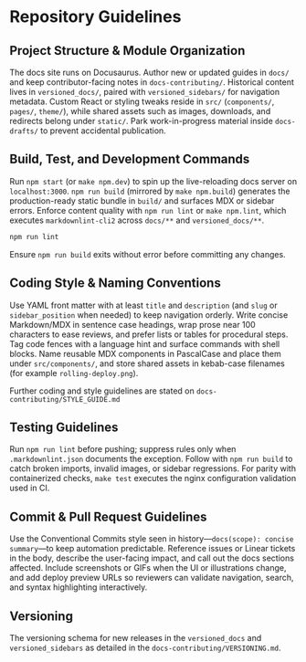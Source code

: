 # Repository Guidelines

## Project Structure & Module Organization

The docs site runs on Docusaurus. Author new or updated guides in `docs/` and keep contributor-facing notes in `docs-contributing/`. Historical content lives in `versioned_docs/`, paired with `versioned_sidebars/` for navigation metadata. Custom React or styling tweaks reside in `src/` (`components/`, `pages/`, `theme/`), while shared assets such as images, downloads, and redirects belong under `static/`. Park work-in-progress material inside `docs-drafts/` to prevent accidental publication.

## Build, Test, and Development Commands

Run `npm start` (or `make npm.dev`) to spin up the live-reloading docs server on `localhost:3000`. `npm run build` (mirrored by `make npm.build`) generates the production-ready static bundle in `build/` and surfaces MDX or sidebar errors. Enforce content quality with `npm run lint` or `make npm.lint`, which executes `markdownlint-cli2` across `docs/**` and `versioned_docs/**`.

```bash
npm run lint
```

Ensure `npm run build` exits without error before committing any changes.

## Coding Style & Naming Conventions

Use YAML front matter with at least `title` and `description` (and `slug` or `sidebar_position` when needed) to keep navigation orderly. Write concise Markdown/MDX in sentence case headings, wrap prose near 100 characters to ease reviews, and prefer lists or tables for procedural steps. Tag code fences with a language hint and surface commands with shell blocks. Name reusable MDX components in PascalCase and place them under `src/components/`, and store shared assets in kebab-case filenames (for example `rolling-deploy.png`).

Further coding and style guidelines are stated on `docs-contributing/STYLE_GUIDE.md`

## Testing Guidelines

Run `npm run lint` before pushing; suppress rules only when `.markdownlint.json` documents the exception. Follow with `npm run build` to catch broken imports, invalid images, or sidebar regressions. For parity with containerized checks, `make test` executes the nginx configuration validation used in CI.

## Commit & Pull Request Guidelines

Use the Conventional Commits style seen in history—`docs(scope): concise summary`—to keep automation predictable. Reference issues or Linear tickets in the body, describe the user-facing impact, and call out the docs sections affected. Include screenshots or GIFs when the UI or illustrations change, and add deploy preview URLs so reviewers can validate navigation, search, and syntax highlighting interactively.

## Versioning

The versioning schema for new releases in the `versioned_docs` and `versioned_sidebars` as detailed in the `docs-contributing/VERSIONING.md`.
